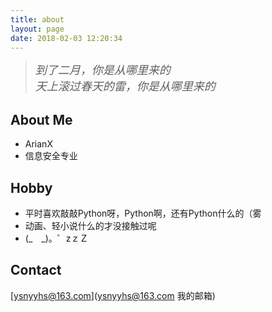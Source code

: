```yaml
---
title: about
layout: page
date: 2018-02-03 12:20:34
---
```

><i style="font-size:18px !important">到了二月，你是从哪里来的<br /></i>
><i style="font-size:18px !important">天上滚过春天的雷，你是从哪里来的<br /></i>

## About Me
+ ArianX
+ 信息安全专业

## Hobby
+ 平时喜欢敲敲Python呀，Python啊，还有Python什么的（雾
+ 动画、轻小说什么的才没接触过呢
+ (\_　\_)。゜zｚＺ

## Contact
[ysnyyhs@163.com](ysnyyhs@163.com 我的邮箱)
